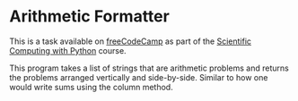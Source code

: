 # Arithmetic Formatter

This is a task available on [freeCodeCamp](https://www.freecodecamp.org/) as part of the [Scientific Computing with Python](https://www.freecodecamp.org/learn/scientific-computing-with-python) course.

This program takes a list of strings that are arithmetic problems and returns the problems arranged vertically and side-by-side.
Similar to how one would write sums using the column method.
